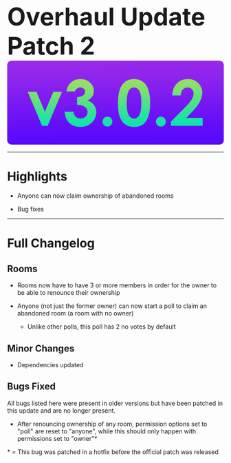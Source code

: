 
<h1 style="font-size:4em;margin-bottom:0;">Overhaul Update Patch 2</h1>
<img src="/public/v3.0.2.png" height="5%" style="border-radius:10px">

<hr>

# Highlights

- Anyone can now claim ownership of abandoned rooms

- Bug fixes

<hr>

# Full Changelog

## Rooms

- Rooms now have to have 3 or more members in order for the owner to be able to renounce their ownership

- Anyone (not just the former owner) can now start a poll to claim an abandoned room (a room with no owner)

  - Unlike other polls, this poll has 2 no votes by default

## Minor Changes

- Dependencies updated

## Bugs Fixed

All bugs listed here were present in older versions but have been patched in this update and are no longer present.

- After renouncing ownership of any room, permission options set to "poll" are reset to "anyone", while this should only happen with permissions set to "owner"*

\* = This bug was patched in a hotfix before the official patch was released
